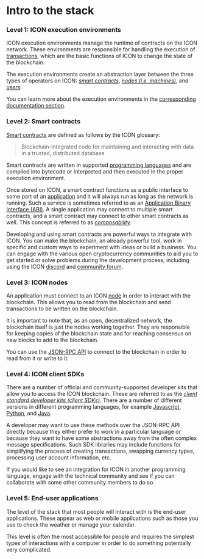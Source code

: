 # Intro to the stack

### Level 1: ICON execution environments <a href="#ethereum-virtual-machine" id="ethereum-virtual-machine"></a>

ICON execution environments manage the runtime of contracts on the ICON network. These environments are responsible for handling the execution of [transactions](../concepts/blockchain-components/transactions.md), which are the basic functions of ICON to change the state of the blockchain.

The execution environments create an abstraction layer between the three types of operators on ICON: [_smart contracts_](smart-contracts/), [_nodes (i.e. machines)_](../concepts/network/), and [_users_](broken-reference).

You can learn more about the execution environments in the [corresponding documentation section](icon-execution-environments/).

### Level 2: Smart contracts <a href="#smart-contracts" id="smart-contracts"></a>

[Smart contracts](https://icon.community/glossary/smart-contract/) are defined as follows by the ICON glossary:

> Blockchain-integrated code for maintaining and interacting with data in a trusted, distributed database

Smart contracts are written in supported [programming languages](smart-contracts/smart-contract-languages.md) and are compiled into bytecode or interpreted and then executed in the proper execution environment.

Once stored on ICON, a smart contract functions as a public interface to some part of an [application](../projects/decentralized-applications-dapps.md) and it will always run as long as the network is running. Such a service is sometimes referred to as an [Application Binary Interface (ABI)](https://icon.community/glossary/abi/). A single application may connect to multiple smart contracts, and a smart contract may connect to other smart contracts as well. This concept is referred to as [_composability_](broken-reference).

Developing and using smart contracts are powerful ways to integrate with ICON. You can make the blockchain, an already powerful tool, work in specific and custom ways to experiment with ideas or build a business. You can engage with the various open cryptocurrency communities to aid you to get started or solve problems during the development process, including using the ICON [discord](https://discord.com/invite/7a75Hf3cFm) and [community forum](https://forum.icon.community/).

### Level 3: ICON nodes <a href="#ethereum-nodes" id="ethereum-nodes"></a>

An application must connect to an ICON [node](../concepts/network/clients.md) in order to interact with the blockchain. This allows you to read from the blockchain and send transactions to be written on the blockchain.

It is important to note that, as an open, decentralized network, the blockchain itself is just the nodes working together. They are responsible for keeping copies of the blockchain state and for reaching consensus on new blocks to add to the blockchain.

You can use the [JSON-RPC API](client-apis/) to connect to the blockchain in order to read from it or write to it.

### Level 4: ICON client SDKs <a href="#ethereum-client-apis" id="ethereum-client-apis"></a>

There are a number of official and community-supported developer kits that allow you to access the ICON blockchain. These are referred to as the [_client standard developer kits (client SDKs)_](broken-reference). There are a number of different versions in different programming languages, for example [Javascript](client-apis/javascript-sdk/), [Python](client-apis/python-sdk/), and [Java](client-apis/java-sdk.md).

A developer may want to use these methods over the JSON-RPC API directly because they either prefer to work in a particular language or because they want to have some abstractions away from the often complex message specifications. Such SDK libraries may include functions for simplifying the process of creating transactions, swapping currency types, processing user account information, etc.

If you would like to see an integration for ICON in another programming language, engage with the technical community and see if you can collaborate with some other community members to do so.

### Level 5: End-user applications <a href="#end-user-applications" id="end-user-applications"></a>

The level of the stack that most people will interact with is the end-user applications. These appear as web or mobile applications such as those you use to check the weather or manage your calendar.

This level is often the most accessible for people and requires the simplest types of interactions with a computer in order to do something potentially very complicated.
